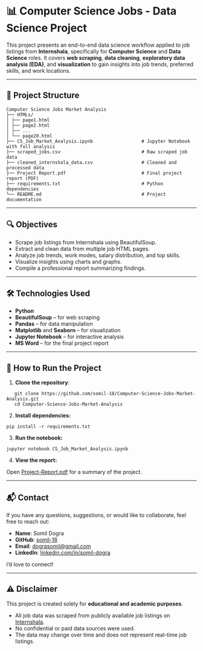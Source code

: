 # 📊 Computer Science Jobs - Data Science Project

This project presents an end-to-end data science workflow applied to job listings from **Internshala**, specifically for **Computer Science** and **Data Science** roles. It covers **web scraping**, **data cleaning**, **exploratory data analysis (EDA)**, and **visualization** to gain insights into job trends, preferred skills, and work locations.

---

## 📁 Project Structure

```
Computer Science Jobs Market Analysis
├── HTMLs/
│ ├── page1.html
│ ├── page2.html
│ ├── ...
│ └── page20.html
├── CS_Job_Market_Analysis.ipynb                  # Jupyter Notebook with full analysis
├── scraped_jobs.csv                              # Raw scraped job data
├── cleaned_internshala_data.csv                  # Cleaned and processed data
├── Project Report.pdf                            # Final project report (PDF)
├── requirements.txt                              # Python dependencies
└── README.md                                     # Project documentation
```


---

## 🔍 Objectives

- Scrape job listings from Internshala using BeautifulSoup.
- Extract and clean data from multiple job HTML pages.
- Analyze job trends, work modes, salary distribution, and top skills.
- Visualize insights using charts and graphs.
- Compile a professional report summarizing findings.

---

## 🛠️ Technologies Used

- **Python**
- **BeautifulSoup** – for web scraping
- **Pandas** – for data manipulation
- **Matplotlib** and **Seaborn** – for visualization
- **Jupyter Notebook** – for interactive analysis
- **MS Word** – for the final project report

---

## 🚀 How to Run the Project

1. **Clone the repository**:
```
   git clone https://github.com/somil-18/Computer-Science-Jobs-Market-Analysis.git
   cd Computer-Science-Jobs-Market-Analysis
   ```

2. **Install dependencies:**
 ```
pip install -r requirements.txt
   ```

3. **Run the notebook:**
 ```
jupyter notebook CS_Job_Market_Analysis.ipynb
   ```

4. **View the report:**

Open [Project-Report.pdf](Project-Report.pdf) for a summary of the project.

---

## 📬 Contact

If you have any questions, suggestions, or would like to collaborate, feel free to reach out:

- **Name**: Somil Dogra  
- **GitHub**: [somil-18](https://github.com/somil-18)  
- **Email**: dograsomil@gmail.com
- **LinkedIn**: [linkedin.com/in/somil-dogra](https://www.linkedin.com/in/somil-dogra-463435329/)

I’d love to connect!

---

## ⚠️ Disclaimer

This project is created solely for **educational and academic purposes**.

- All job data was scraped from publicly available job listings on [Internshala](https://internshala.com/jobs/computer-science-jobs/page-1/).
- No confidential or paid data sources were used.
- The data may change over time and does not represent real-time job listings.


